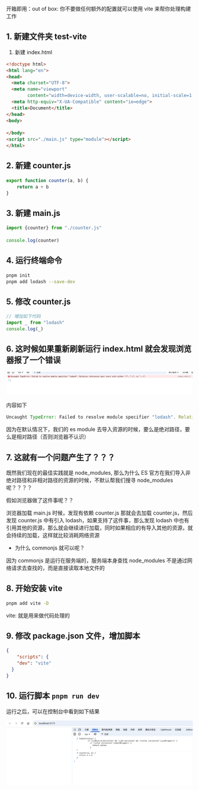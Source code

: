 开箱即用：out of box: 你不要做任何额外的配置就可以使用 vite 来帮你处理构建工作

## 1. 新建文件夹 test-vite

1. 新建 index.html

```html
<!doctype html>
<html lang="en">
<head>
  <meta charset="UTF-8">
  <meta name="viewport"
        content="width=device-width, user-scalable=no, initial-scale=1.0, maximum-scale=1.0, minimum-scale=1.0">
  <meta http-equiv="X-UA-Compatible" content="ie=edge">
  <title>Document</title>
</head>
<body>

</body>
<script src="./main.js" type="module"></script>
</html>
```

## 2. 新建 counter.js

```js
export function counter(a, b) {
	return a + b
}
```

## 3. 新建 main.js

```js
import {counter} from "./counter.js"

console.log(counter)
```

## 4. 运行终端命令

```bash
pnpm init
pnpm add lodash --save-dev
```

## 5. 修改 counter.js

```js
// 增加如下代码
import _ from "lodash"
console.log(_)
```

## 6. 这时候如果重新刷新运行 index.html 就会发现浏览器报了一个错误

![](./assets/1741964405115-47f08d41-34e8-48dd-bf1b-73924ac93874.png)

内容如下

```js
Uncaught TypeError: Failed to resolve module specifier "lodash". Relative references must start with either "/", "./", or "../".
```

因为在默认情况下，我们的 es module 去导入资源的时候，要么是绝对路径，要么是相对路径（否则浏览器不认识）

## 7. 这就有一个问题产生了？？？

既然我们现在的最佳实践就是 node_modules, 那么为什么 ES 官方在我们导入非绝对路径和非相对路径的资源的时候，不默认帮我们搜寻 node_modules 呢？？？？

假如浏览器做了这件事呢？？

浏览器加载 main.js 时候，发现有依赖 counter.js 那就会去加载 counter.js，然后发现 counter.js 中有引入 lodash，如果支持了这件事，那么发现 lodash 中也有引用其他的资源，那么就会继续进行加载，同时如果相应的有导入其他的资源，就会持续的加载，这样就比较消耗网络资源

- 为什么 commonjs 就可以呢？

因为 commonjs 是运行在服务端的，服务端本身查找 node_modules 不是通过网络请求去查找的，而是直接读取本地文件的

## 8. 开始安装 vite

```bash
pnpm add vite -D
```

vite: 就是用来做代码处理的

## 9. 修改 package.json 文件，增加脚本

```json
{
	"scripts": {
    "dev": "vite"
  }
}
```

## 10. 运行脚本 `pnpm run dev`

运行之后，可以在控制台中看到如下结果

![](./assets/1741965705426-68a44655-d8e7-43f6-a369-a223ce3d8f52.png)